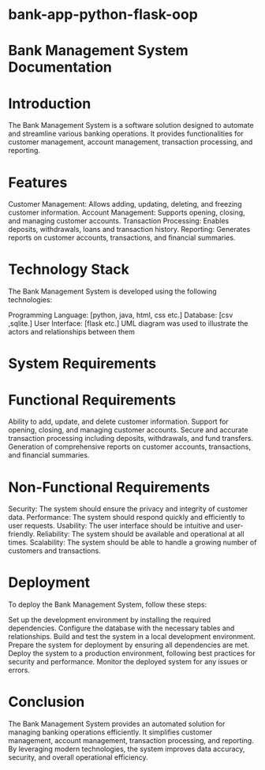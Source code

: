 # bank-app-python-flask-oop

# Bank Management System Documentation

# Introduction

The Bank Management System is a software solution designed to automate and streamline various banking operations. It provides functionalities for customer management, account management, transaction processing, and reporting.

# Features

Customer Management: Allows adding, updating,  deleting,  and freezing customer information.
Account Management: Supports opening, closing, and managing customer accounts.
Transaction Processing: Enables deposits, withdrawals, loans and transaction history.
Reporting: Generates reports on customer accounts, transactions, and financial summaries.

# Technology Stack

The Bank Management System is developed using the following technologies:

Programming Language: [python, java, html, css etc.]
Database: [csv ,sqlite.]
User Interface: [flask etc.]
UML diagram was used to illustrate the actors and relationships between them


# System Requirements

# Functional Requirements

Ability to add, update, and delete customer information.
Support for opening, closing, and managing customer accounts.
Secure and accurate transaction processing including deposits, withdrawals, and fund transfers.
Generation of comprehensive reports on customer accounts, transactions, and financial summaries.

# Non-Functional Requirements

Security: The system should ensure the privacy and integrity of customer data.
Performance: The system should respond quickly and efficiently to user requests.
Usability: The user interface should be intuitive and user-friendly.
Reliability: The system should be available and operational at all times.
Scalability: The system should be able to handle a growing number of customers and transactions.

# Deployment

To deploy the Bank Management System, follow these steps:

Set up the development environment by installing the required dependencies.
Configure the database with the necessary tables and relationships.
Build and test the system in a local development environment.
Prepare the system for deployment by ensuring all dependencies are met.
Deploy the system to a production environment, following best practices for security and performance.
Monitor the deployed system for any issues or errors.

# Conclusion

The Bank Management System provides an automated solution for managing banking operations efficiently. It simplifies customer management, account management, transaction processing, and reporting. By leveraging modern technologies, the system improves data accuracy, security, and overall operational efficiency.